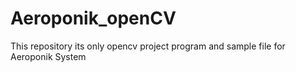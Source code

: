 # Aeroponik_openCV
This repository its only opencv project program and sample file for Aeroponik System
